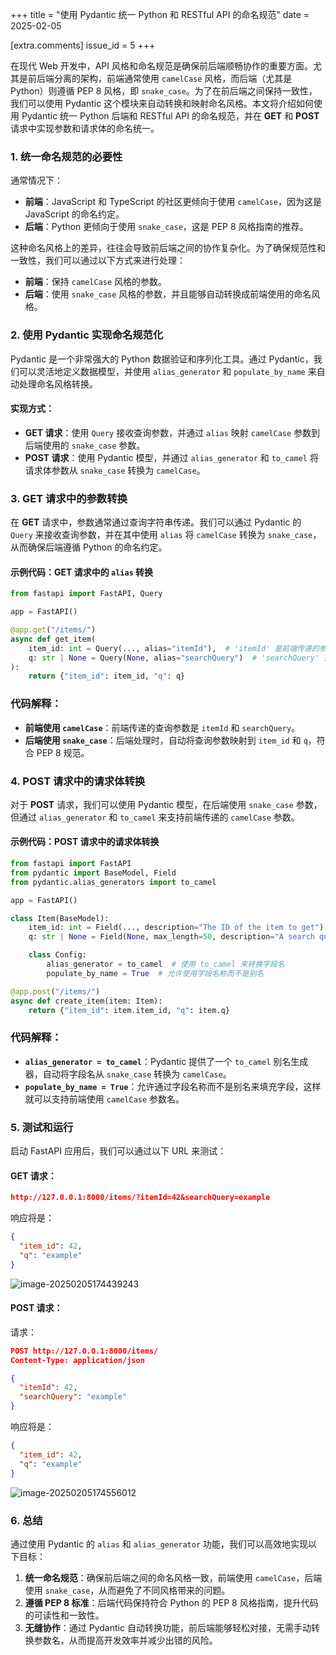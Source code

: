 +++
title = "使用 Pydantic 统一 Python 和 RESTful API 的命名规范"
date = 2025-02-05

[extra.comments]
issue_id = 5
+++

在现代 Web 开发中，API 风格和命名规范是确保前后端顺畅协作的重要方面。尤其是前后端分离的架构，前端通常使用 `camelCase` 风格，而后端（尤其是 Python）则遵循 PEP 8 风格，即 `snake_case`。为了在前后端之间保持一致性，我们可以使用 Pydantic 这个模块来自动转换和映射命名风格。本文将介绍如何使用 Pydantic 统一 Python 后端和 RESTful API 的命名规范，并在 **GET** 和 **POST** 请求中实现参数和请求体的命名统一。

<!--more-->

### 1. **统一命名规范的必要性**

通常情况下：

- **前端**：JavaScript 和 TypeScript 的社区更倾向于使用 `camelCase`，因为这是 JavaScript 的命名约定。
- **后端**：Python 更倾向于使用 `snake_case`，这是 PEP 8 风格指南的推荐。

这种命名风格上的差异，往往会导致前后端之间的协作复杂化。为了确保规范性和一致性，我们可以通过以下方式来进行处理：

- **前端**：保持 `camelCase` 风格的参数。
- **后端**：使用 `snake_case` 风格的参数，并且能够自动转换成前端使用的命名风格。

### 2. **使用 Pydantic 实现命名规范化**

Pydantic 是一个非常强大的 Python 数据验证和序列化工具。通过 Pydantic，我们可以灵活地定义数据模型，并使用 `alias_generator` 和 `populate_by_name` 来自动处理命名风格转换。

#### 实现方式：

- **GET 请求**：使用 `Query` 接收查询参数，并通过 `alias` 映射 `camelCase` 参数到后端使用的 `snake_case` 参数。
- **POST 请求**：使用 Pydantic 模型，并通过 `alias_generator` 和 `to_camel` 将请求体参数从 `snake_case` 转换为 `camelCase`。

### 3. **GET 请求中的参数转换**

在 **GET** 请求中，参数通常通过查询字符串传递。我们可以通过 Pydantic 的 `Query` 来接收查询参数，并在其中使用 `alias` 将 `camelCase` 转换为 `snake_case`，从而确保后端遵循 Python 的命名约定。

#### 示例代码：GET 请求中的 `alias` 转换

```python
from fastapi import FastAPI, Query

app = FastAPI()

@app.get("/items/")
async def get_item(
    item_id: int = Query(..., alias="itemId"),  # 'itemId' 是前端传递的参数
    q: str | None = Query(None, alias="searchQuery")  # 'searchQuery' 是前端传递的参数
):
    return {"item_id": item_id, "q": q}
```

### 代码解释：

- **前端使用 `camelCase`**：前端传递的查询参数是 `itemId` 和 `searchQuery`。
- **后端使用 `snake_case`**：后端处理时，自动将查询参数映射到 `item_id` 和 `q`，符合 PEP 8 规范。

### 4. **POST 请求中的请求体转换**

对于 **POST** 请求，我们可以使用 Pydantic 模型，在后端使用 `snake_case` 参数，但通过 `alias_generator` 和 `to_camel` 来支持前端传递的 `camelCase` 参数。

#### 示例代码：POST 请求中的请求体转换

```python
from fastapi import FastAPI
from pydantic import BaseModel, Field
from pydantic.alias_generators import to_camel

app = FastAPI()

class Item(BaseModel):
    item_id: int = Field(..., description="The ID of the item to get")
    q: str | None = Field(None, max_length=50, description="A search query")

    class Config:
        alias_generator = to_camel  # 使用 to_camel 来转换字段名
        populate_by_name = True  # 允许使用字段名称而不是别名

@app.post("/items/")
async def create_item(item: Item):
    return {"item_id": item.item_id, "q": item.q}
```

### 代码解释：

- **`alias_generator = to_camel`**：Pydantic 提供了一个 `to_camel` 别名生成器，自动将字段名从 `snake_case` 转换为 `camelCase`。
- **`populate_by_name = True`**：允许通过字段名称而不是别名来填充字段，这样就可以支持前端使用 `camelCase` 参数名。

### 5. **测试和运行**

启动 FastAPI 应用后，我们可以通过以下 URL 来测试：

#### GET 请求：

```json
http://127.0.0.1:8000/items/?itemId=42&searchQuery=example
```

响应将是：

```json
{
  "item_id": 42,
  "q": "example"
}
```

![image-20250205174439243](https://fullstackjam-1257718633.cos.ap-nanjing.myqcloud.com/imgs/202502051744911.png)

#### POST 请求：

请求：

```json
POST http://127.0.0.1:8000/items/
Content-Type: application/json

{
  "itemId": 42,
  "searchQuery": "example"
}
```

响应将是：

```json
{
  "item_id": 42,
  "q": "example"
}
```

![image-20250205174556012](https://fullstackjam-1257718633.cos.ap-nanjing.myqcloud.com/imgs/202502051745453.png)

### 6. **总结**

通过使用 Pydantic 的 `alias` 和 `alias_generator` 功能，我们可以高效地实现以下目标：

1. **统一命名规范**：确保前后端之间的命名风格一致，前端使用 `camelCase`，后端使用 `snake_case`，从而避免了不同风格带来的问题。
2. **遵循 PEP 8 标准**：后端代码保持符合 Python 的 PEP 8 风格指南，提升代码的可读性和一致性。
3. **无缝协作**：通过 Pydantic 自动转换功能，前后端能够轻松对接，无需手动转换参数名，从而提高开发效率并减少出错的风险。
